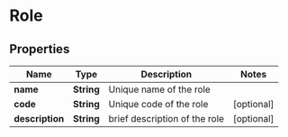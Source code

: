 # Role

## Properties
Name | Type | Description | Notes
------------ | ------------- | ------------- | -------------
**name** | **String** | Unique name of the role | 
**code** | **String** | Unique code of the role |  [optional]
**description** | **String** | brief description of the role |  [optional]

